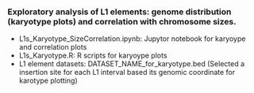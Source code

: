 ### Exploratory analysis of L1 elements: genome distribution (karyotype plots) and correlation with chromosome sizes. 

- L1s_Karyotype_SizeCorrelation.ipynb: Jupytor notebook for karyoype and correlation plots 
- L1s_Karyotype.R: R scripts for karyoype plots 
- L1 element datasets: DATASET_NAME_for_karyotype.bed (Selected a insertion site for each L1 interval based its genomic coordinate for karotype plotting)
